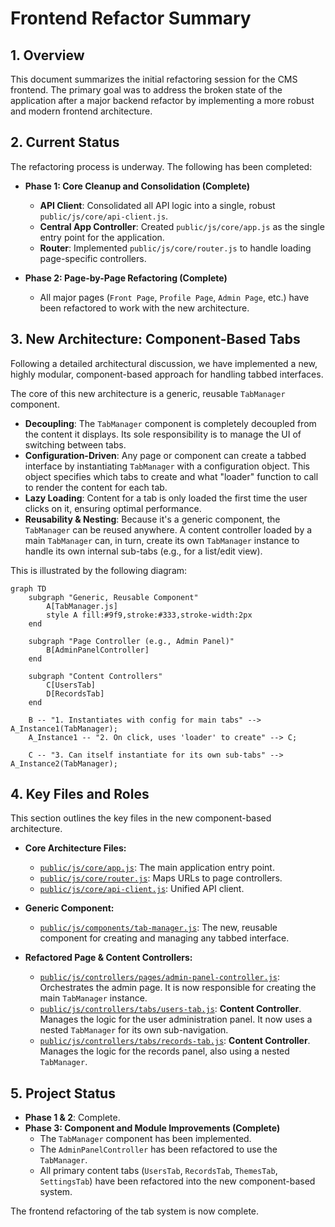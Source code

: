 # Frontend Refactor Summary

## 1. Overview

This document summarizes the initial refactoring session for the CMS frontend. The primary goal was to address the broken state of the application after a major backend refactor by implementing a more robust and modern frontend architecture.

## 2. Current Status

The refactoring process is underway. The following has been completed:

*   **Phase 1: Core Cleanup and Consolidation (Complete)**
    *   **API Client**: Consolidated all API logic into a single, robust `public/js/core/api-client.js`.
    *   **Central App Controller**: Created `public/js/core/app.js` as the single entry point for the application.
    *   **Router**: Implemented `public/js/core/router.js` to handle loading page-specific controllers.

*   **Phase 2: Page-by-Page Refactoring (Complete)**
    *   All major pages (`Front Page`, `Profile Page`, `Admin Page`, etc.) have been refactored to work with the new architecture.

## 3. New Architecture: Component-Based Tabs

Following a detailed architectural discussion, we have implemented a new, highly modular, component-based approach for handling tabbed interfaces.

The core of this new architecture is a generic, reusable `TabManager` component.

*   **Decoupling**: The `TabManager` component is completely decoupled from the content it displays. Its sole responsibility is to manage the UI of switching between tabs.
*   **Configuration-Driven**: Any page or component can create a tabbed interface by instantiating `TabManager` with a configuration object. This object specifies which tabs to create and what "loader" function to call to render the content for each tab.
*   **Lazy Loading**: Content for a tab is only loaded the first time the user clicks on it, ensuring optimal performance.
*   **Reusability & Nesting**: Because it's a generic component, the `TabManager` can be reused anywhere. A content controller loaded by a main `TabManager` can, in turn, create its own `TabManager` instance to handle its own internal sub-tabs (e.g., for a list/edit view).

This is illustrated by the following diagram:

```mermaid
graph TD
    subgraph "Generic, Reusable Component"
        A[TabManager.js]
        style A fill:#9f9,stroke:#333,stroke-width:2px
    end

    subgraph "Page Controller (e.g., Admin Panel)"
        B[AdminPanelController]
    end

    subgraph "Content Controllers"
        C[UsersTab]
        D[RecordsTab]
    end

    B -- "1. Instantiates with config for main tabs" --> A_Instance1(TabManager);
    A_Instance1 -- "2. On click, uses 'loader' to create" --> C;

    C -- "3. Can itself instantiate for its own sub-tabs" --> A_Instance2(TabManager);
```

## 4. Key Files and Roles

This section outlines the key files in the new component-based architecture.

*   **Core Architecture Files:**
    *   [`public/js/core/app.js`](public/js/core/app.js): The main application entry point.
    *   [`public/js/core/router.js`](public/js/core/router.js): Maps URLs to page controllers.
    *   [`public/js/core/api-client.js`](public/js/core/api-client.js): Unified API client.

*   **Generic Component:**
    *   [`public/js/components/tab-manager.js`](public/js/components/tab-manager.js): The new, reusable component for creating and managing any tabbed interface.

*   **Refactored Page & Content Controllers:**
    *   [`public/js/controllers/pages/admin-panel-controller.js`](public/js/controllers/pages/admin-panel-controller.js): Orchestrates the admin page. It is now responsible for creating the main `TabManager` instance.
    *   [`public/js/controllers/tabs/users-tab.js`](public/js/controllers/tabs/users-tab.js): **Content Controller**. Manages the logic for the user administration panel. It now uses a nested `TabManager` for its own sub-navigation.
    *   [`public/js/controllers/tabs/records-tab.js`](public/js/controllers/tabs/records-tab.js): **Content Controller**. Manages the logic for the records panel, also using a nested `TabManager`.

## 5. Project Status

*   **Phase 1 & 2**: Complete.
*   **Phase 3: Component and Module Improvements (Complete)**
    *   The `TabManager` component has been implemented.
    *   The `AdminPanelController` has been refactored to use the `TabManager`.
    *   All primary content tabs (`UsersTab`, `RecordsTab`, `ThemesTab`, `SettingsTab`) have been refactored into the new component-based system.

The frontend refactoring of the tab system is now complete.